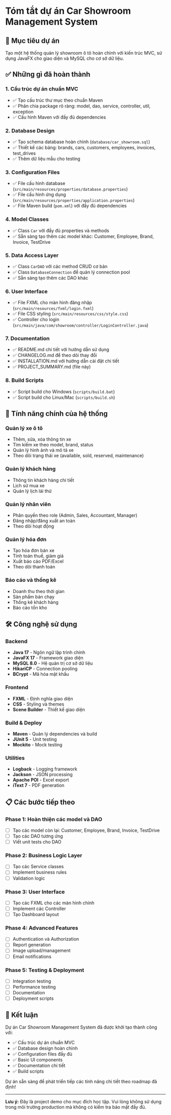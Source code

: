 # Tóm tắt dự án Car Showroom Management System

## 🎯 Mục tiêu dự án

Tạo một hệ thống quản lý showroom ô tô hoàn chỉnh với kiến trúc MVC, sử dụng JavaFX cho giao diện và MySQL cho cơ sở dữ liệu.

## ✅ Những gì đã hoàn thành

### 1. Cấu trúc dự án chuẩn MVC
- ✅ Tạo cấu trúc thư mục theo chuẩn Maven
- ✅ Phân chia package rõ ràng: model, dao, service, controller, util, exception
- ✅ Cấu hình Maven với đầy đủ dependencies

### 2. Database Design
- ✅ Tạo schema database hoàn chỉnh (`database/car_showroom.sql`)
- ✅ Thiết kế các bảng: brands, cars, customers, employees, invoices, test_drives
- ✅ Thêm dữ liệu mẫu cho testing

### 3. Configuration Files
- ✅ File cấu hình database (`src/main/resources/properties/database.properties`)
- ✅ File cấu hình ứng dụng (`src/main/resources/properties/application.properties`)
- ✅ File Maven build (`pom.xml`) với đầy đủ dependencies

### 4. Model Classes
- ✅ Class `Car` với đầy đủ properties và methods
- ✅ Sẵn sàng tạo thêm các model khác: Customer, Employee, Brand, Invoice, TestDrive

### 5. Data Access Layer
- ✅ Class `CarDAO` với các method CRUD cơ bản
- ✅ Class `DatabaseConnection` để quản lý connection pool
- ✅ Sẵn sàng tạo thêm các DAO khác

### 6. User Interface
- ✅ File FXML cho màn hình đăng nhập (`src/main/resources/fxml/login.fxml`)
- ✅ File CSS styling (`src/main/resources/css/style.css`)
- ✅ Controller cho login (`src/main/java/com/showroom/controller/LoginController.java`)

### 7. Documentation
- ✅ README.md chi tiết với hướng dẫn sử dụng
- ✅ CHANGELOG.md để theo dõi thay đổi
- ✅ INSTALLATION.md với hướng dẫn cài đặt chi tiết
- ✅ PROJECT_SUMMARY.md (file này)

### 8. Build Scripts
- ✅ Script build cho Windows (`scripts/build.bat`)
- ✅ Script build cho Linux/Mac (`scripts/build.sh`)

## 🚀 Tính năng chính của hệ thống

### Quản lý xe ô tô
- Thêm, sửa, xóa thông tin xe
- Tìm kiếm xe theo model, brand, status
- Quản lý hình ảnh và mô tả xe
- Theo dõi trạng thái xe (available, sold, reserved, maintenance)

### Quản lý khách hàng
- Thông tin khách hàng chi tiết
- Lịch sử mua xe
- Quản lý lịch lái thử

### Quản lý nhân viên
- Phân quyền theo role (Admin, Sales, Accountant, Manager)
- Đăng nhập/đăng xuất an toàn
- Theo dõi hoạt động

### Quản lý hóa đơn
- Tạo hóa đơn bán xe
- Tính toán thuế, giảm giá
- Xuất báo cáo PDF/Excel
- Theo dõi thanh toán

### Báo cáo và thống kê
- Doanh thu theo thời gian
- Sản phẩm bán chạy
- Thống kê khách hàng
- Báo cáo tồn kho

## 🛠️ Công nghệ sử dụng

### Backend
- **Java 17** - Ngôn ngữ lập trình chính
- **JavaFX 17** - Framework giao diện
- **MySQL 8.0** - Hệ quản trị cơ sở dữ liệu
- **HikariCP** - Connection pooling
- **BCrypt** - Mã hóa mật khẩu

### Frontend
- **FXML** - Định nghĩa giao diện
- **CSS** - Styling và themes
- **Scene Builder** - Thiết kế giao diện

### Build & Deploy
- **Maven** - Quản lý dependencies và build
- **JUnit 5** - Unit testing
- **Mockito** - Mock testing

### Utilities
- **Logback** - Logging framework
- **Jackson** - JSON processing
- **Apache POI** - Excel export
- **iText 7** - PDF generation

## 📋 Các bước tiếp theo

### Phase 1: Hoàn thiện các model và DAO
- [ ] Tạo các model còn lại: Customer, Employee, Brand, Invoice, TestDrive
- [ ] Tạo các DAO tương ứng
- [ ] Viết unit tests cho DAO

### Phase 2: Business Logic Layer
- [ ] Tạo các Service classes
- [ ] Implement business rules
- [ ] Validation logic

### Phase 3: User Interface
- [ ] Tạo các FXML cho các màn hình chính
- [ ] Implement các Controller
- [ ] Tạo Dashboard layout

### Phase 4: Advanced Features
- [ ] Authentication và Authorization
- [ ] Report generation
- [ ] Image upload/management
- [ ] Email notifications

### Phase 5: Testing & Deployment
- [ ] Integration testing
- [ ] Performance testing
- [ ] Documentation
- [ ] Deployment scripts

## 🎉 Kết luận

Dự án Car Showroom Management System đã được khởi tạo thành công với:

- ✅ Cấu trúc dự án chuẩn MVC
- ✅ Database design hoàn chỉnh
- ✅ Configuration files đầy đủ
- ✅ Basic UI components
- ✅ Documentation chi tiết
- ✅ Build scripts

Dự án sẵn sàng để phát triển tiếp các tính năng chi tiết theo roadmap đã định!

---

**Lưu ý:** Đây là project demo cho mục đích học tập. Vui lòng không sử dụng trong môi trường production mà không có kiểm tra bảo mật đầy đủ. 